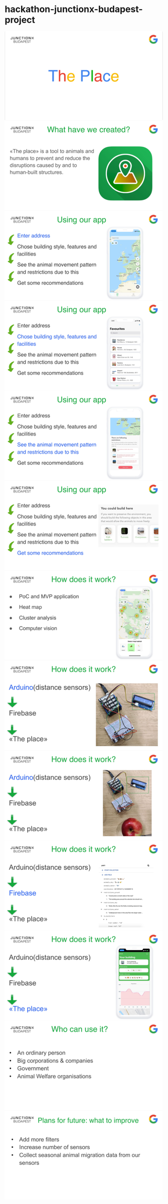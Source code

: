 # hackathon-junctionx-budapest-project

![](Presentation/The_Place_Presentation-01.jpg)
![](Presentation/The_Place_Presentation-02.jpg)
![](Presentation/The_Place_Presentation-03.jpg)
![](Presentation/The_Place_Presentation-04.jpg)
![](Presentation/The_Place_Presentation-05.jpg)
![](Presentation/The_Place_Presentation-06.jpg)
![](Presentation/The_Place_Presentation-07.jpg)
![](Presentation/The_Place_Presentation-08.jpg)
![](Presentation/The_Place_Presentation-09.jpg)
![](Presentation/The_Place_Presentation-10.jpg)
![](Presentation/The_Place_Presentation-11.jpg)
![](Presentation/The_Place_Presentation-12.jpg)
![](Presentation/The_Place_Presentation-13.jpg)
